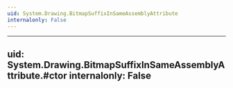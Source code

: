 ```yaml
---
uid: System.Drawing.BitmapSuffixInSameAssemblyAttribute
internalonly: False
---
```


---
uid: System.Drawing.BitmapSuffixInSameAssemblyAttribute.#ctor
internalonly: False
---
